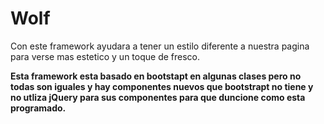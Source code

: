# Wolf
Con este framework ayudara a tener un estilo diferente a nuestra pagina para verse mas estetico y un toque de fresco.

**Esta framework esta basado en bootstapt en algunas clases pero no todas son iguales y hay componentes nuevos que bootstrapt no tiene y no utliza jQuery para sus componentes para que duncione como esta programado.**
